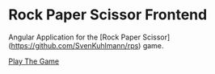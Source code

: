 # Rock Paper Scissor Frontend

Angular Application for the [Rock Paper Scissor] (https://github.com/SvenKuhlmann/rps) game.

[Play The Game](https://rock-paper-scissor.dataenv.de/)